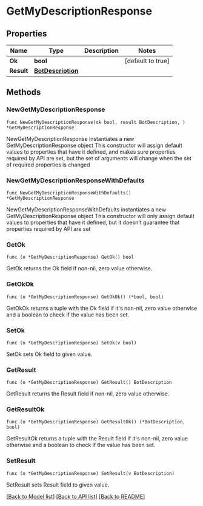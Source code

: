 # GetMyDescriptionResponse

## Properties

Name | Type | Description | Notes
------------ | ------------- | ------------- | -------------
**Ok** | **bool** |  | [default to true]
**Result** | [**BotDescription**](BotDescription.md) |  | 

## Methods

### NewGetMyDescriptionResponse

`func NewGetMyDescriptionResponse(ok bool, result BotDescription, ) *GetMyDescriptionResponse`

NewGetMyDescriptionResponse instantiates a new GetMyDescriptionResponse object
This constructor will assign default values to properties that have it defined,
and makes sure properties required by API are set, but the set of arguments
will change when the set of required properties is changed

### NewGetMyDescriptionResponseWithDefaults

`func NewGetMyDescriptionResponseWithDefaults() *GetMyDescriptionResponse`

NewGetMyDescriptionResponseWithDefaults instantiates a new GetMyDescriptionResponse object
This constructor will only assign default values to properties that have it defined,
but it doesn't guarantee that properties required by API are set

### GetOk

`func (o *GetMyDescriptionResponse) GetOk() bool`

GetOk returns the Ok field if non-nil, zero value otherwise.

### GetOkOk

`func (o *GetMyDescriptionResponse) GetOkOk() (*bool, bool)`

GetOkOk returns a tuple with the Ok field if it's non-nil, zero value otherwise
and a boolean to check if the value has been set.

### SetOk

`func (o *GetMyDescriptionResponse) SetOk(v bool)`

SetOk sets Ok field to given value.


### GetResult

`func (o *GetMyDescriptionResponse) GetResult() BotDescription`

GetResult returns the Result field if non-nil, zero value otherwise.

### GetResultOk

`func (o *GetMyDescriptionResponse) GetResultOk() (*BotDescription, bool)`

GetResultOk returns a tuple with the Result field if it's non-nil, zero value otherwise
and a boolean to check if the value has been set.

### SetResult

`func (o *GetMyDescriptionResponse) SetResult(v BotDescription)`

SetResult sets Result field to given value.



[[Back to Model list]](../README.md#documentation-for-models) [[Back to API list]](../README.md#documentation-for-api-endpoints) [[Back to README]](../README.md)


